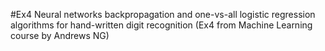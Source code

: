 #Ex4
Neural networks backpropagation and one-vs-all logistic regression algorithms for hand-written digit recognition (Ex4 from Machine Learning course by Andrews NG)


